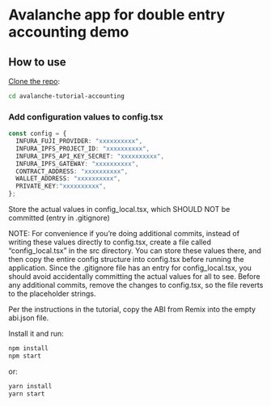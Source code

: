 # Avalanche app for double entry accounting demo

## How to use

[Clone the repo](https://github.com/ConsenSys/avalanche-tutorial-accounting):

<!-- #default-branch-switch -->

```sh
cd avalanche-tutorial-accounting
```

### Add configuration values to config.tsx

```typescript
const config = {
  INFURA_FUJI_PROVIDER: "xxxxxxxxxx",
  INFURA_IPFS_PROJECT_ID: "xxxxxxxxxx",
  INFURA_IPFS_API_KEY_SECRET: "xxxxxxxxxx",
  INFURA_IPFS_GATEWAY: "xxxxxxxxxx",
  CONTRACT_ADDRESS: "xxxxxxxxxx",
  WALLET_ADDRESS: "xxxxxxxxxx",
  PRIVATE_KEY:"xxxxxxxxxx",
};
```

Store the actual values in config_local.tsx, which SHOULD NOT be committed (entry in .gitignore)

NOTE: For convenience if you’re doing additional commits, instead of writing these values directly to config.tsx, create a file called “config_local.tsx” in the src directory. You can store these values there, and then copy the entire config structure into config.tsx before running the application. Since the .gitignore file has an entry for config_local.tsx, you should avoid accidentally committing the actual values for all to see. Before any additional commits, remove the changes to config.tsx, so the file reverts to the placeholder strings.

Per the instructions in the tutorial, copy the ABI from Remix into the empty abi.json file.

Install it and run:

```sh
npm install
npm start
```

or:

```sh
yarn install
yarn start
```
